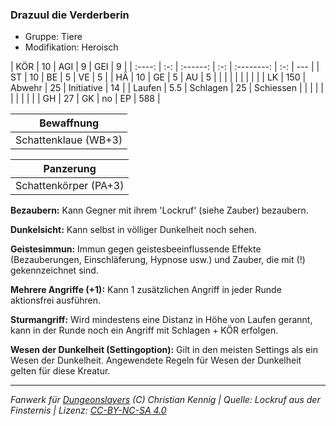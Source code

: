 ### Drazuul die Verderberin

- Gruppe: Tiere
- Modifikation: Heroisch

|  KÖR   | 10  |   AGI    |  9  |    GEI     |  9  |
| :----: | :-: | :------: | :-: | :--------: | :-: | --- |
|   ST   | 10  |    BE    |  5  |     VE     |  5  |
|   HÄ   | 10  |    GE    |  5  |     AU     |  5  |
|        |     |          |     |            |     |     |
|   LK   | 150 |  Abwehr  | 25  | Initiative | 14  |
| Laufen | 5.5 | Schlagen | 25  | Schiessen  |     |
|        |     |          |     |            |     |     |
|   GH   | 27  |    GK    | no  |     EP     | 588 |

|      Bewaffnung      |
| :------------------: |
| Schattenklaue (WB+3) |

|       Panzerung       |
| :-------------------: |
| Schattenkörper (PA+3) |

**Bezaubern:** Kann Gegner mit ihrem 'Lockruf' (siehe Zauber) bezaubern.

**Dunkelsicht:** Kann selbst in völliger Dunkelheit noch sehen.

**Geistesimmun:** Immun gegen geistesbeeinflussende Effekte (Bezauberungen, Einschläferung, Hypnose usw.) und Zauber, die mit (!) gekennzeichnet sind.

**Mehrere Angriffe (+1):** Kann 1 zusätzlichen Angriff in jeder Runde aktionsfrei ausführen.

**Sturmangriff:** Wird mindestens eine Distanz in Höhe von Laufen gerannt, kann in der Runde noch ein Angriff mit Schlagen + KÖR erfolgen.

**Wesen der Dunkelheit (Settingoption):** Gilt in den meisten Settings als ein Wesen der Dunkelheit. Angewendete Regeln für Wesen der Dunkelheit gelten für diese Kreatur.

---

_Fanwerk für [Dungeonslayers](https://www.dungeonslayers.net/) (C) Christian Kennig | Quelle: Lockruf aus der Finsternis | Lizenz: [CC-BY-NC-SA 4.0](https://creativecommons.org/licenses/by-nc-sa/4.0/deed.de)_
